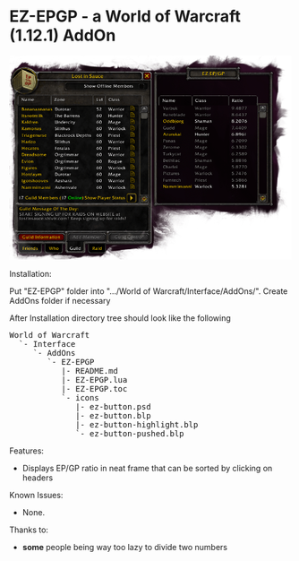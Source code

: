EZ-EPGP - a World of Warcraft (1.12.1) AddOn
===================================================

![preview](docs/preview.png?raw=true "EZ-EPGP")

Installation:

Put "EZ-EPGP" folder into ".../World of Warcraft/Interface/AddOns/".
Create AddOns folder if necessary

After Installation directory tree should look like the following

<pre>
World of Warcraft
  `- Interface
     `- AddOns
        `- EZ-EPGP
           |- README.md
           |- EZ-EPGP.lua
           |- EZ-EPGP.toc
           `- icons
              |- ez-button.psd
              |- ez-button.blp
              |- ez-button-highlight.blp
              `- ez-button-pushed.blp
</pre>

Features:
- Displays EP/GP ratio in neat frame that can be sorted by clicking on headers

Known Issues:
- None.

Thanks to:
- **some** people being way too lazy to divide two numbers